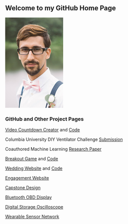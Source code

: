 ## Welcome to my GitHub Home Page

![alt text](Formal3.png "Me")

### GitHub and Other Project Pages
[Video Countdown Creator](https://vcapp.stephenshanko.com) and [Code](https://github.com/shanko07/video-converter-app)

Columbia University DIY Ventilator Challenge [Submission](./Shet_ColumbiaVentilatorChallenge.pdf)

Coauthored Machine Learning [Research Paper](http://users.rowan.edu/~bouaynaya/IEEE_Radar_2020.pdf)

[Breakout Game](http://webdesign.janeshanko.com/games) and [Code](https://shanko07.github.io/breakout)

[Wedding Website](http://wedding.janeshanko.com) and [Code](https://github.com/shanko07/wedding-janeshanko-com)

[Engagement Website](http://janeshanko.com)

[Capstone Design](https://shanko07.github.io/Capstone)

[Bluetooth OBD Display](https://shanko07.github.io/ELM327Dash)

[Digital Storage Oscilloscope](https://shanko07.github.io/DSO-HKUST)

[Wearable Sensor Network](https://shanko07.github.io/Rutgers-ICEMAN)
